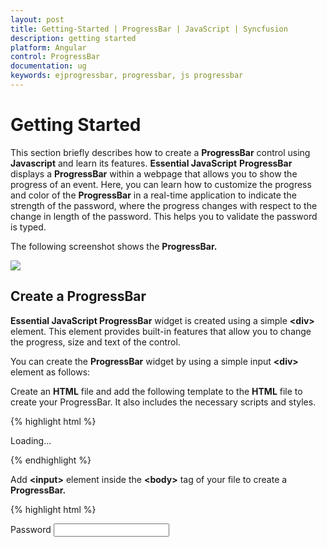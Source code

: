 ```yaml
---
layout: post
title: Getting-Started | ProgressBar | JavaScript | Syncfusion
description: getting started
platform: Angular
control: ProgressBar
documentation: ug
keywords: ejprogressbar, progressbar, js progressbar
---
```


# Getting Started

This section briefly describes how to create a **ProgressBar** control using **Javascript** and learn its features.
**Essential JavaScript** **ProgressBar** displays a **ProgressBar** within a webpage that allows you to show the progress of an event. Here, you can learn how to customize the progress and color of the **ProgressBar** in a real-time application to indicate the strength of the password, where the progress changes with respect to the change in length of the password. This helps you to validate the password is typed. 

The following screenshot shows the **ProgressBar.**

![](/js/ProgressBar/Getting-Started_images/Getting-Started_img1.png) 

## Create a ProgressBar

**Essential JavaScript ProgressBar** widget is created using a simple **&lt;div&gt;** element. This element provides built-in features that allow you to change the progress, size and text of the control.

You can create the **ProgressBar** widget by using a simple input **&lt;div&gt;** element as follows:

 Create an **HTML** file and add the following template to the **HTML** file to create your ProgressBar. It also includes the necessary scripts and styles.

{% highlight html %}

<!DOCTYPE html>
<html>
   <head> 
    <link href="//cdn.syncfusion.com/{{ site.releaseversion }}/js/web/flat-azure/ej.web.all.min.css" rel="stylesheet" />
    <script src="node_modules/core-js/client/shim.min.js"></script>
    <script src="node_modules/zone.js/dist/zone.js"></script>
    <script src="node_modules/reflect-metadata/Reflect.js"></script>
    <script src="node_modules/systemjs/dist/system.src.js"></script>
    <script src="https://code.jquery.com/jquery-3.0.0.min.js"></script> 
    <script src="http://cdn.syncfusion.com/{{ site.releaseversion }}/js/web/ej.web.all.min.js" type="text/javascript"></script>
    <script src ="http://cdn.syncfusion.com/{{ site.releaseversion }}/js/common/ej.angular2.min.js"></script>
    <script src="systemjs.config.js"></script>
  </head>
  <body>
   <ej-app>Loading...</ej-app>
  </body>
</html>

{% endhighlight %}

 Add **&lt;input&gt;** element inside the **&lt;body&gt;** tag of your file to create a **ProgressBar.**

{% highlight html %}

<div class="frame" > 
    <div class="wrap_up" >
        <!-- Initializing password field* -->
        <label for="startButton" > Password</label > 
            <input type="password" id="password" (keypress)="eventHandler($event.keyCode)" >
    </div > 
    <div class="control" >
        <!-- initializing ProgressBar control-- > 
        <ej-progressbar id="progressBar" value="45" height="20" text="45%" width="200" > </ej-progressbar > 
    </div > 
</div >

{% endhighlight %}

To render the ejProgressBar using angular directive, we need to inject the ej angular directive with modules.

It also includes a Password field and through that the progress of the **ProgressBar** can be controlled

Initialize **ProgressBar** in script.

{% highlight js %}
 
import {Component} from '@angular/core';
@Component({
selector: 'ej-app',
templateUrl: 'app/components/progressbar/progressbar.component.html'
})
export class ProgressBarComponent {  
} 

{% endhighlight %}

Here, you can initialize the properties of the **ProgressBar** such as height, value, width, text that is applied to the control by default.

The following screenshot displays a **ProgressBar** control.

![](/js/ProgressBar/Getting-Started_images/Getting-Started_img2.png) 

Include the following code within the **&lt;head&gt;** tag to change the page layout.

{% highlight css %}

<style type="text/css" class="cssStyles">
   /*applying styles */
   .frame {
       border: 1px solid #BBBCBB;
       border-radius: 10px 10px 10px 10px;
       padding: 50px 60px;
       margin-top: 40px;
       width: 400px;
       margin-left: 400px;
   }
   .control {
       margin-bottom: 5px;
       margin-left: 230px;
   }
   .wrap_up {
       margin-left: 105px;
       font-size: 18px;
   }
   #progressBar {
       margin-top: 10px;
   }
</style>

{% endhighlight %}

## Progress Control using Length of the Password Field

In real-time scenario, the progress of **ProgressBar** is changed according to the length of text in the password field by binding the change in the properties of control and checking the length of the password field.

Add the following code example inside the **&lt;script&gt;** tag of your **HTML** file.

{% highlight js %}
 
import {Component, ViewEncapsulation} from '@angular/core';

@Component({
  selector: 'ej-app',
  templateUrl: 'app/app.component.html',
})
export class AppComponent {
	content:string;
	i: number;
	k: number;
	progress: any;
	buttonObj: any;
	timer: any;
	obj: any;
	  constructor() {
			this.k=10;
			this.i=0;
			this.timer= window.clearInterval(this.timer);
		  this.content="Description: The Rich Text Editor (RTE) control is an easy to render in client side. Customer easy to edit the contents and get the HTML content from RTE";
	  }
	  
	  eventHandler(event) {
			 this.progress= jQuery("#progressBar").data("ejProgressBar");
   console.log(event, event.keyCode, event.keyIdentifier);
   this.i = jQuery("#password").val().length;
        if (this.i < 5) 
            this.weak();
        else if (this.i == 5 && this.i < 7) 
            this.Strong();
        else if(this.i==7 || this.i>7) {
        var password = jQuery("#password").val(); 
            this.very_strong();
			}
}
 Strong() {     //Change the width and text of the progress ... called when the length is greater than 5
        this.progress.option("text", "strong");
        this.progress.option("percentage", this.k + 50);
        jQuery(".e-progress").css("background-color", "#0055FF");
        jQuery(".e-progressbar").css("color", "#000000");       
    }
very_strong() {     //Change the width and text of the progress ... called when the length is greater than 7
        this.progress.option("text", "Very strong");
       this. progress.option("percentage", this.k + 90);
        jQuery(".e-progress").css("background-color", "Green");
        jQuery(".e-progressbar").css("color", "#000000");   
    }
		weak() {     //Change the width and text of the progress... called when the length is less than 5
        this.progress.option("text", "Weak");
        this.progress.option("percentage", this.k+20 );
        jQuery(".e-progress").css("background-color", "#DE0909");
        jQuery(".e-progressbar").css("border-radius", "10px");      
    }
}

{% endhighlight %}

You can calculate length of the password and call the appropriate function that changes the percentage property of **ProgressBar**.

* The **weak()** function changes the text inside the ProgressBar to **Weak** and percentage to 30, that is invoked when the length of the text is less than 5.
* The **strong()** function changes the text inside the ProgressBar to **Strong** and percentage to 60, that is invoked when the length of the text exceeds 5.
* The **very_strong()** function changes the text inside the ProgressBar to Very **Strong** and percentage to 100, that is invoked when the length of the text exceeds 7 and the text contains a symbol in it.

You can change themes or appearance of the ProgressBar as required.

The final output is displayed as follows.

![](/js/ProgressBar/Getting-Started_images/Getting-Started_img3.png) 

![](/js/ProgressBar/Getting-Started_images/Getting-Started_img4.png) 

![](/js/ProgressBar/Getting-Started_images/Getting-Started_img5.png) 

You can also bind an event at the start and finish of a ProgressBar by using the start, complete and change properties of the ProgressBar.

